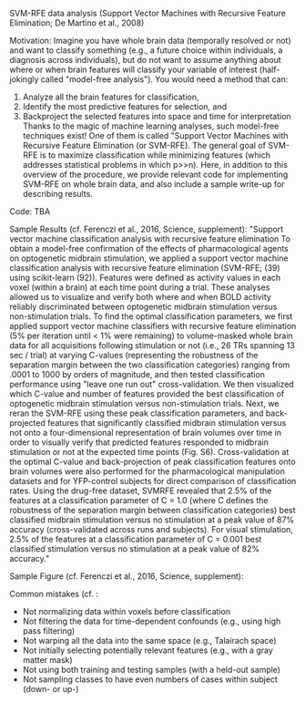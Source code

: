 SVM-RFE data analysis (Support Vector Machines with Recursive Feature Elimination; De Martino et al., 2008)

Motivation: Imagine you have whole brain data (temporally resolved or not) and want to classify something (e.g., a future choice within individuals, a diagnosis across individuals), but do not want to assume anything about where or when brain features will classify your variable of interest (half-jokingly called "model-free analysis"). You would need a method that can: 
1) Analyze all the brain features for classification, 
2) Identify the most predictive features for selection, and 
3) Backproject the selected features into space and time for interpretation 
Thanks to the magic of machine learning analyses, such model-free techniques exist! One of them is called "Support Vector Machines with Recursive Feature Elimination (or SVM-RFE). The general goal of SVM-RFE is to maximize classification while minimizing features (which addresses statistical problems in which p>>n). Here, in addition to this overview of the procedure, we provide relevant code for implementing SVM-RFE on whole brain data, and also include a sample write-up for describing results. 

Code: 
TBA

Sample Results (cf. Ferenczi et al., 2016, Science, supplement): 
"Support vector machine classification analysis with recursive feature elimination
To obtain a model-free confirmation of the effects of pharmacological agents on optogenetic
midbrain stimulation, we applied a support vector machine classification analysis with recursive
feature elimination (SVM-RFE; (39) using scikit-learn (92)). Features were defined as activity
values in each voxel (within a brain) at each time point during a trial. These analyses allowed us
to visualize and verify both where and when BOLD activity reliably discriminated between
optogenetic midbrain stimulation versus non-stimulation trials. To find the optimal classification
parameters, we first applied support vector machine classifiers with recursive feature
elimination (5% per iteration until < 1% were remaining) to volume-masked whole brain data for
all acquisitions following stimulation or not (i.e., 26 TRs spanning 13 sec / trial) at varying C-values
(representing the robustness of the separation margin between the two classification
categories) ranging from .0001 to 1000 by orders of magnitude, and then tested classification
performance using "leave one run out" cross-validation. We then visualized which C-value and
number of features provided the best classification of optogenetic midbrain stimulation versus
non-stimulation trials. Next, we reran the SVM-RFE using these peak classification parameters,
and back-projected features that significantly classified midbrain stimulation versus not onto a
four-dimensional representation of brain volumes over time in order to visually verify that
predicted features responded to midbrain stimulation or not at the expected time points (Fig. S6).
Cross-validation at the optimal C-value and back-projection of peak classification features onto
brain volumes were also performed for the pharmacological manipulation datasets and for YFP-control
subjects for direct comparison of classification rates. Using the drug-free dataset, SVMRFE
revealed that 2.5% of the features at a classification parameter of C = 1.0 (where C defines
the robustness of the separation margin between classification categories) best classified
midbrain stimulation versus no stimulation at a peak value of 87% accuracy (cross-validated
across runs and subjects). For visual stimulation, 2.5% of the features at a classification
parameter of C = 0.001 best classified stimulation versus no stimulation at a peak value of 82%
accuracy."

Sample Figure (cf. Ferenczi et al., 2016, Science, supplement): 



Common mistakes (cf. : 
* Not normalizing data within voxels before classification
* Not filtering the data for time-dependent confounds (e.g., using high pass filtering)
* Not warping all the data into the same space (e.g., Talairach space)
* Not initially selecting potentially relevant features (e.g., with a gray matter mask)
* Not using both training and testing samples (with a held-out sample)
* Not sampling classes to have even numbers of cases within subject (down- or up-)
